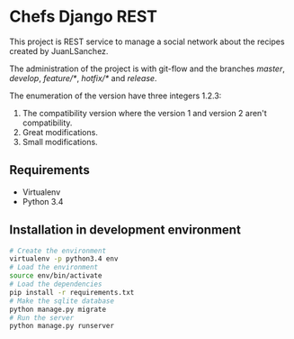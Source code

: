# Chefs Django REST

This project is REST service to manage a social network about the recipes created by JuanLSanchez.

The administration of the project is with git-flow and the branches _master_, _develop_, _feature/*_, _hotfix/*_ and _release_.

The enumeration of the version have three integers 1.2.3:

1. The compatibility version where the version 1 and version 2 aren't compatibility.
2. Great modifications.
3. Small modifications. 

## Requirements

* Virtualenv
* Python 3.4

## Installation in development environment

```bash
# Create the environment 
virtualenv -p python3.4 env
# Load the environment 
source env/bin/activate
# Load the dependencies 
pip install -r requirements.txt 
# Make the sqlite database 
python manage.py migrate
# Run the server 
python manage.py runserver
```

